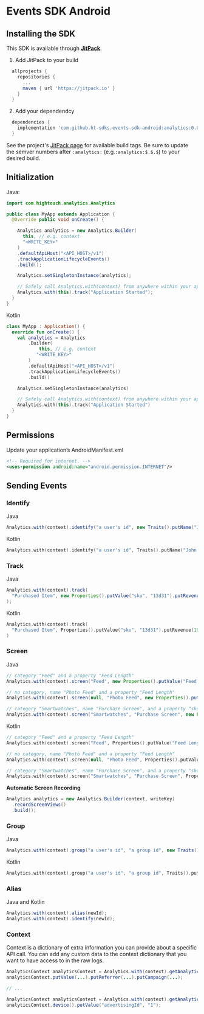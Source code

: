 # Events SDK Android

## Installing the SDK

This SDK is available through [**JitPack**](https://jitpack.io/#ht-sdks/events-sdk-android/).

1. Add JitPack to your build

```gradle
  allprojects {
    repositories {
      ...
      maven { url 'https://jitpack.io' }
    }
  }
```

2. Add your dependendcy

```gradle
  dependencies {
    implementation 'com.github.ht-sdks.events-sdk-android:analytics:0.0.5'
  }
```

See the project's [JitPack page](https://jitpack.io/#ht-sdks/events-sdk-android/) for available build tags. Be sure to update the semver numbers after `:analytics:` (e.g.`:analytics:$.$.$`) to your desired build.

## Initialization

Java:

```java
import com.hightouch.analytics.Analytics

public class MyApp extends Application {
  @Override public void onCreate() {

    Analytics analytics = new Analytics.Builder(
      this, // e.g. context
      "<WRITE_KEY>"
    )
    .defaultApiHost("<API_HOST>/v1")
    .trackApplicationLifecycleEvents()
    .build();

    Analytics.setSingletonInstance(analytics);

    // Safely call Analytics.with(context) from anywhere within your app!
    Analytics.with(this).track("Application Started");
  }
}
```

Kotlin

```kotlin
class MyApp : Application() {
  override fun onCreate() {
    val analytics = Analytics
        .Builder(
            this, // e.g. context
           "<WRITE_KEY>"
        )
        .defaultApiHost("<API_HOST>/v1")
        .trackApplicationLifecycleEvents()
        .build()

    Analytics.setSingletonInstance(analytics)

    // Safely call Analytics.with(context) from anywhere within your app!
    Analytics.with(this).track("Application Started")
  }
}
```

## Permissions

Update your application’s AndroidManifest.xml

```xml
<!-- Required for internet. -->
<uses-permission android:name="android.permission.INTERNET"/>
```

## Sending Events

### Identify

Java

```java
Analytics.with(context).identify("a user's id", new Traits().putName("John Doe"), null);
```

Kotlin

```kotlin
Analytics.with(context).identify("a user's id", Traits().putName("John Doe"), null)
```

### Track

Java

```java
Analytics.with(context).track(
  "Purchased Item", new Properties().putValue("sku", "13d31").putRevenue(199.99)
);
```

Kotlin

```kotlin
Analytics.with(context).track(
  "Purchased Item", Properties().putValue("sku", "13d31").putRevenue(199.99)
)
```

### Screen

Java

```java
// category "Feed" and a property "Feed Length"
Analytics.with(context).screen("Feed", new Properties().putValue("Feed Length", "26"));

// no category, name "Photo Feed" and a property "Feed Length"
Analytics.with(context).screen(null, "Photo Feed", new Properties().putValue("Feed Length", "26"));

// category "Smartwatches", name "Purchase Screen", and a property "sku"
Analytics.with(context).screen("Smartwatches", "Purchase Screen", new Properties().putValue("sku", "13d31"));
```

Kotlin

```kotlin
// category "Feed" and a property "Feed Length"
Analytics.with(context).screen("Feed", Properties().putValue("Feed Length", "26"))

// no category, name "Photo Feed" and a property "Feed Length"
Analytics.with(context).screen(null, "Photo Feed", Properties().putValue("Feed Length", "26"))

// category "Smartwatches", name "Purchase Screen", and a property "sku"
Analytics.with(context).screen("Smartwatches", "Purchase Screen", Properties().putValue("sku", "13d31"))
```

**Automatic Screen Recording**

```Java
Analytics analytics = new Analytics.Builder(context, writeKey)
  .recordScreenViews()
  .build();
```

### Group

Java

```java
Analytics.with(context).group("a user's id", "a group id", new Traits().putEmployees(20));
```

Kotlin

```kotlin
Analytics.with(context).group("a user's id", "a group id", Traits().putEmployees(20))
```

### Alias

Java and Kotlin

```java
Analytics.with(context).alias(newId);
Analytics.with(context).identify(newId);
```

### Context

Context is a dictionary of extra information you can provide about a specific API call. You can add any custom data to the context dictionary that you want to have access to in the raw logs.

```java
AnalyticsContext analyticsContext = Analytics.with(context).getAnalyticsContext();
analyticsContext.putValue(...).putReferrer(...).putCampaign(...);

// ...

AnalyticsContext analyticsContext = Analytics.with(context).getAnalyticsContext();
analyticsContext.device().putValue("advertisingId", "1");
```
